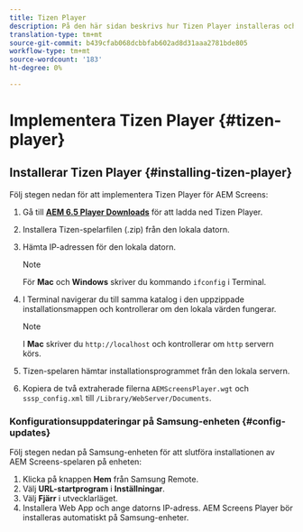 ```yaml
---
title: Tizen Player
description: På den här sidan beskrivs hur Tizen Player installeras och fungerar.
translation-type: tm+mt
source-git-commit: b439cfab068dcbbfab602ad8d31aaa2781bde805
workflow-type: tm+mt
source-wordcount: '183'
ht-degree: 0%

---
```



# Implementera Tizen Player {#tizen-player}

## Installerar Tizen Player {#installing-tizen-player}

Följ stegen nedan för att implementera Tizen Player för AEM Screens:

1. Gå till [**AEM 6.5 Player Downloads**](https://download.macromedia.com/screens/) för att ladda ned Tizen Player.

1. Installera Tizen-spelarfilen (.zip) från den lokala datorn.

1. Hämta IP-adressen för den lokala datorn.

   >[!NOTE]
   >För **Mac** och **Windows** skriver du kommando `ifconfig` i Terminal.

1. I Terminal navigerar du till samma katalog i den uppzippade installationsmappen och kontrollerar om den lokala värden fungerar.

   >[!NOTE]
   >I **Mac** skriver du `http://localhost` och kontrollerar om `http` servern körs.

1. Tizen-spelaren hämtar installationsprogrammet från den lokala servern.

1. Kopiera de två extraherade filerna `AEMScreensPlayer.wgt` och `sssp_config.xml` till `/Library/WebServer/Documents`.

### Konfigurationsuppdateringar på Samsung-enheten {#config-updates}

Följ stegen nedan på Samsung-enheten för att slutföra installationen av AEM Screens-spelaren på enheten:

1. Klicka på knappen **Hem** från Samsung Remote.
1. Välj **URL-startprogram** i **Inställningar**.
1. Välj **Fjärr** i utvecklarläget.
1. Installera Web App och ange datorns IP-adress.
AEM Screens Player bör installeras automatiskt på Samsung-enheter.


